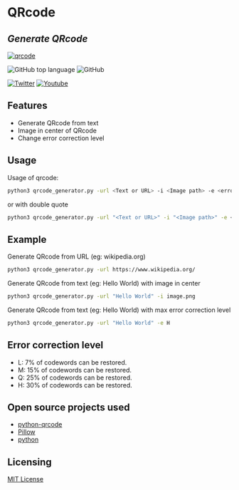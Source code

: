 # QRcode

## _Generate QRcode_

[![qrcode](https://github.com/bensuperpc/qrcode/actions/workflows/base.yml/badge.svg)](https://github.com/bensuperpc/qrcode/actions/workflows/base.yml)

![GitHub top language](https://img.shields.io/github/languages/top/bensuperpc/qrcode) ![GitHub](https://img.shields.io/github/license/bensuperpc/qrcode)

[![Twitter](https://img.shields.io/twitter/follow/Bensuperpc?style=social)](https://img.shields.io/twitter/follow/Bensuperpc?style=social) [![Youtube](https://img.shields.io/youtube/channel/subscribers/UCJsQFFL7QW4LSX9eskq-9Yg?style=social)](https://img.shields.io/youtube/channel/subscribers/UCJsQFFL7QW4LSX9eskq-9Yg?style=social)

## Features

- Generate QRcode from text
- Image in center of QRcode
- Change error correction level

## Usage

Usage of qrcode:

```sh
python3 qrcode_generator.py -url <Text or URL> -i <Image path> -e <error correction level>
```

or with double quote

```sh
python3 qrcode_generator.py -url "<Text or URL>" -i "<Image path>" -e <error correction level>
```

## Example

Generate QRcode from URL (eg: wikipedia.org)

```sh
python3 qrcode_generator.py -url https://www.wikipedia.org/
```

Generate QRcode from text (eg: Hello World) with image in center

```sh
python3 qrcode_generator.py -url "Hello World" -i image.png
```

Generate QRcode from text (eg: Hello World) with max error correction level

```sh
python3 qrcode_generator.py -url "Hello World" -e H
```

## Error correction level

- L: 7% of codewords can be restored.
- M: 15% of codewords can be restored.
- Q: 25% of codewords can be restored.
- H: 30% of codewords can be restored.

## Open source projects used

- [python-qrcode](https://github.com/lincolnloop/python-qrcode)
- [Pillow](https://github.com/python-pillow/Pillow)
- [python](https://www.python.org/)


## Licensing

[MIT License](LICENSE)
